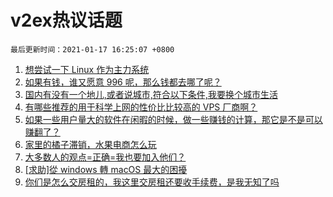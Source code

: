 # v2ex热议话题

`最后更新时间：2021-01-17 16:25:07 +0800`

1. [想尝试一下 Linux 作为主力系统](https://www.v2ex.com/t/745492)
1. [如果有钱，谁又愿意 996 呢，那么钱都去哪了呢？](https://www.v2ex.com/t/745581)
1. [国内有没有一个地儿,或者说城市,符合以下条件,我要换个城市生活](https://www.v2ex.com/t/745623)
1. [有哪些推荐的用于科学上网的性价比比较高的 VPS 厂商啊？](https://www.v2ex.com/t/745547)
1. [如果一些用户量大的软件在闲暇的时候，做一些赚钱的计算，那它是不是可以赚翻了？](https://www.v2ex.com/t/745534)
1. [家里的橘子滞销，水果电商怎么玩](https://www.v2ex.com/t/745600)
1. [大多数人的观点=正确=我也要加入他们？](https://www.v2ex.com/t/745580)
1. [[求助]從 windows 轉 macOS 最大的困擾](https://www.v2ex.com/t/745609)
1. [你们是怎么交房租的，我这里交房租还要收手续费，是我无知了吗](https://www.v2ex.com/t/745627)

